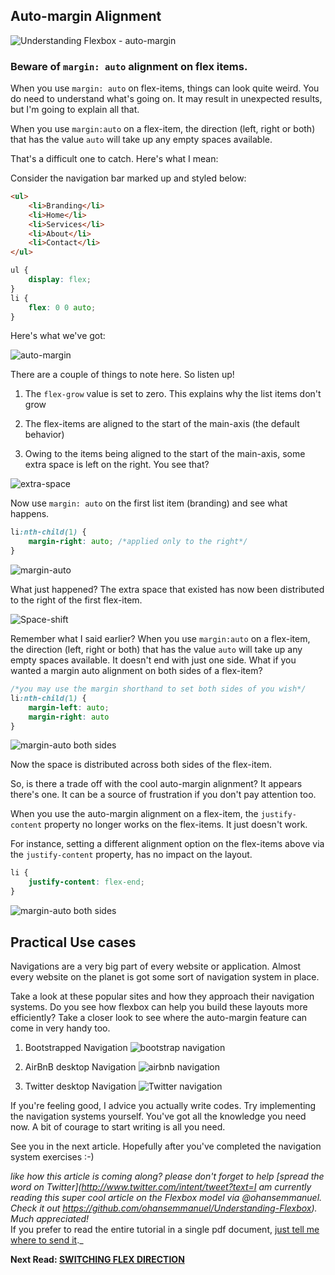 ## Auto-margin Alignment

![Understanding Flexbox - auto-margin](http://i.imgur.com/bipZFFi.jpg)

### Beware of ```margin: auto```  alignment on flex items.
When you use ```margin: auto``` on flex-items, things can look quite weird. You do need to understand what's going on. It may result in unexpected results, but I'm going to explain all that.

When you use ```margin:auto``` on a flex-item, the direction (left, right or both) that has the value 	```auto``` will take up any empty spaces available.

That's a difficult one to catch. Here's what I mean:

Consider the navigation bar marked up and styled below:

```html
<ul>
	<li>Branding</li>
	<li>Home</li>
	<li>Services</li>
	<li>About</li>
	<li>Contact</li>
</ul>
```

```css
ul {
	display: flex;
}
li {
	flex: 0 0 auto;
}
```

Here's what we've got:

![auto-margin](http://i.imgur.com/4KPx8EL.png)

There are a couple of things to note here. So listen up!

1. The ```flex-grow``` value is set to zero. This explains why the list items don't grow

2. The flex-items are aligned to the start of the main-axis (the default behavior)

3. Owing to the items being aligned to the start of the main-axis, some extra space is left on the right. You see that?

![extra-space](http://i.imgur.com/WrqMnjo.jpg)


Now use `margin: auto` on the first list item (branding) and see what happens.

```css
li:nth-child(1) {
	margin-right: auto; /*applied only to the right*/
}
```

![margin-auto](http://i.imgur.com/KyV88wg.png)

What just happened? The extra space that existed has now been distributed to the right of the first flex-item.

![Space-shift](http://i.imgur.com/0FaVqUi.jpg)

Remember what I said earlier? When you use ```margin:auto``` on a flex-item, the direction (left, right or both) that has the value 	```auto``` will take up any empty spaces available.
It doesn't end with just one side. What if you wanted a margin auto alignment on both sides of a flex-item?


```css
/*you may use the margin shorthand to set both sides of you wish*/
li:nth-child(1) {
	margin-left: auto;
	margin-right: auto
}
```

![margin-auto both sides](http://i.imgur.com/9RF3uSj.png)

Now the space is distributed across both sides of the flex-item.

So, is there a trade off with the cool auto-margin alignment? It appears there's one. It can be a source of frustration if you don't pay attention too.

When you use the auto-margin alignment on a flex-item, the `justify-content` property no longer works on the flex-items. It just doesn't work.

For instance, setting a different alignment option on the flex-items above via the `justify-content` property, has no impact on the layout.

```css
li {
	justify-content: flex-end;
}
```

![margin-auto both sides](http://i.imgur.com/9RF3uSj.png)

## Practical Use cases
Navigations are a very big part of every website or application. Almost every website on the planet is got some sort of navigation system in place.

Take a look at these popular sites and how they approach their navigation systems. Do you see how flexbox can help you build these layouts more efficiently? Take a closer look to see where the auto-margin feature can come in very handy too.



1. Bootstrapped Navigation
![bootstrap navigation](http://image.prntscr.com/image/6ae2053426f7429c805c4bb61d14b775.png)

2. AirBnB desktop Navigation
![airbnb navigation](http://image.prntscr.com/image/6d43b429050f4548969295cd1fd6568f.png)

3. Twitter desktop Navigation
![Twitter navigation](http://image.prntscr.com/image/1b04d1a0ab92450c926b1ed0eea54cb5.png)

If you're feeling good, I advice you actually write codes. Try implementing the navigation systems yourself. You've got all the knowledge you need now. A bit of courage to start writing is all you need.


See you in the next article. Hopefully after you've completed the navigation system exercises :-)

_like how this article is coming along? please don't forget to help [spread the word on Twitter](http://www.twitter.com/intent/tweet?text=I am currently reading this super cool article on the Flexbox model via @ohansemmanuel. Check it out https://github.com/ohansemmanuel/Understanding-Flexbox). Much appreciated!_  
If you prefer to read the entire tutorial in a single pdf document, [just tell me where to send it](https://ohansemmanuel.typeform.com/to/zD5yI7)._

**Next Read: [SWITCHING FLEX DIRECTION](https://github.com/ohansemmanuel/Understanding-Flexbox/blob/master/6.%20Switching%20Flex%20direction/readme.md)**
